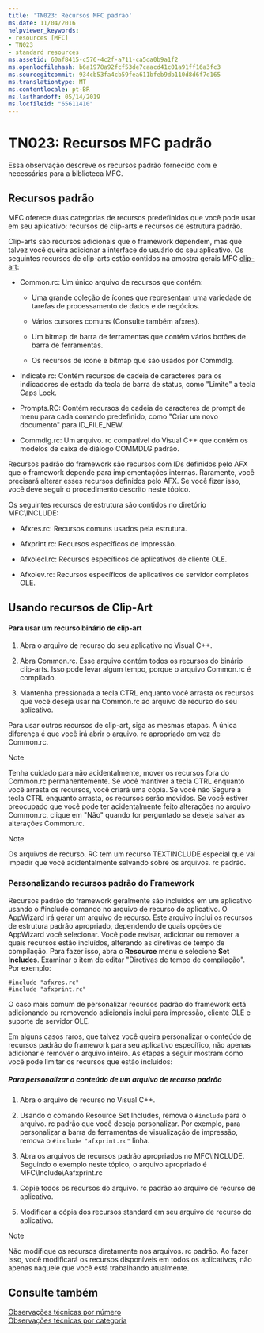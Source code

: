 ```yaml
---
title: 'TN023: Recursos MFC padrão'
ms.date: 11/04/2016
helpviewer_keywords:
- resources [MFC]
- TN023
- standard resources
ms.assetid: 60af8415-c576-4c2f-a711-ca5da0b9a1f2
ms.openlocfilehash: b6a1978a92fcf53de7caacd41c01a91ff16a3fc3
ms.sourcegitcommit: 934cb53fa4cb59fea611bfeb9db110d8d6f7d165
ms.translationtype: MT
ms.contentlocale: pt-BR
ms.lasthandoff: 05/14/2019
ms.locfileid: "65611410"
---
```

# <a name="tn023-standard-mfc-resources"></a>TN023: Recursos MFC padrão

Essa observação descreve os recursos padrão fornecido com e necessárias para a biblioteca MFC.

## <a name="standard-resources"></a>Recursos padrão

MFC oferece duas categorias de recursos predefinidos que você pode usar em seu aplicativo: recursos de clip-arts e recursos de estrutura padrão.

Clip-arts são recursos adicionais que o framework dependem, mas que talvez você queira adicionar a interface do usuário do seu aplicativo. Os seguintes recursos de clip-arts estão contidos na amostra gerais MFC [clip-art](../overview/visual-cpp-samples.md):

- Common.rc: Um único arquivo de recursos que contém:

   - Uma grande coleção de ícones que representam uma variedade de tarefas de processamento de dados e de negócios.

   - Vários cursores comuns (Consulte também afxres).

   - Um bitmap de barra de ferramentas que contém vários botões de barra de ferramentas.

   - Os recursos de ícone e bitmap que são usados por Commdlg.

- Indicate.rc: Contém recursos de cadeia de caracteres para os indicadores de estado da tecla de barra de status, como "Limite" a tecla Caps Lock.

- Prompts.RC: Contém recursos de cadeia de caracteres de prompt de menu para cada comando predefinido, como "Criar um novo documento" para ID_FILE_NEW.

- Commdlg.rc: Um arquivo. rc compatível do Visual C++ que contém os modelos de caixa de diálogo COMMDLG padrão.

Recursos padrão do framework são recursos com IDs definidos pelo AFX que o framework depende para implementações internas. Raramente, você precisará alterar esses recursos definidos pelo AFX. Se você fizer isso, você deve seguir o procedimento descrito neste tópico.

Os seguintes recursos de estrutura são contidos no diretório MFC\INCLUDE:

- Afxres.rc: Recursos comuns usados pela estrutura.

- Afxprint.rc: Recursos específicos de impressão.

- Afxolecl.rc: Recursos específicos de aplicativos de cliente OLE.

- Afxolev.rc: Recursos específicos de aplicativos de servidor completos OLE.

## <a name="using-clip-art-resources"></a>Usando recursos de Clip-Art

#### <a name="to-use-a-clip-art-binary-resource"></a>Para usar um recurso binário de clip-art

1. Abra o arquivo de recurso do seu aplicativo no Visual C++.

1. Abra Common.rc. Esse arquivo contém todos os recursos do binário clip-arts. Isso pode levar algum tempo, porque o arquivo Common.rc é compilado.

1. Mantenha pressionada a tecla CTRL enquanto você arrasta os recursos que você deseja usar na Common.rc ao arquivo de recurso do seu aplicativo.

Para usar outros recursos de clip-art, siga as mesmas etapas. A única diferença é que você irá abrir o arquivo. rc apropriado em vez de Common.rc.

> [!NOTE]
>  Tenha cuidado para não acidentalmente, mover os recursos fora do Common.rc permanentemente. Se você mantiver a tecla CTRL enquanto você arrasta os recursos, você criará uma cópia. Se você não Segure a tecla CTRL enquanto arrasta, os recursos serão movidos. Se você estiver preocupado que você pode ter acidentalmente feito alterações no arquivo Common.rc, clique em "Não" quando for perguntado se deseja salvar as alterações Common.rc.

> [!NOTE]
>  Os arquivos de recurso. RC tem um recurso TEXTINCLUDE especial que vai impedir que você acidentalmente salvando sobre os arquivos. rc padrão.

### <a name="customizing-standard-framework-resources"></a>Personalizando recursos padrão do Framework

Recursos padrão do framework geralmente são incluídos em um aplicativo usando o #include comando no arquivo de recurso do aplicativo. O AppWizard irá gerar um arquivo de recurso. Este arquivo inclui os recursos de estrutura padrão apropriado, dependendo de quais opções de AppWizard você selecionar. Você pode revisar, adicionar ou remover a quais recursos estão incluídos, alterando as diretivas de tempo de compilação. Para fazer isso, abra o **Resource** menu e selecione **Set Includes**. Examinar o item de editar "Diretivas de tempo de compilação". Por exemplo:

```
#include "afxres.rc"
#include "afxprint.rc"
```

O caso mais comum de personalizar recursos padrão do framework está adicionando ou removendo adicionais inclui para impressão, cliente OLE e suporte de servidor OLE.

Em alguns casos raros, que talvez você queira personalizar o conteúdo de recursos padrão do framework para seu aplicativo específico, não apenas adicionar e remover o arquivo inteiro. As etapas a seguir mostram como você pode limitar os recursos que estão incluídos:

##### <a name="to-customize-the-contents-of-a-standard-resource-file"></a>Para personalizar o conteúdo de um arquivo de recurso padrão

1. Abra o arquivo de recurso no Visual C++.

1. Usando o comando Resource Set Includes, remova o `#include` para o arquivo. rc padrão que você deseja personalizar. Por exemplo, para personalizar a barra de ferramentas de visualização de impressão, remova o `#include "afxprint.rc"` linha.

1. Abra os arquivos de recursos padrão apropriados no MFC\INCLUDE. Seguindo o exemplo neste tópico, o arquivo apropriado é MFC\Include\Aafxprint.rc

1. Copie todos os recursos do arquivo. rc padrão ao arquivo de recurso de aplicativo.

1. Modificar a cópia dos recursos standard em seu arquivo de recurso do aplicativo.

> [!NOTE]
>  Não modifique os recursos diretamente nos arquivos. rc padrão. Ao fazer isso, você modificará os recursos disponíveis em todos os aplicativos, não apenas naquele que você está trabalhando atualmente.

## <a name="see-also"></a>Consulte também

[Observações técnicas por número](../mfc/technical-notes-by-number.md)<br/>
[Observações técnicas por categoria](../mfc/technical-notes-by-category.md)

